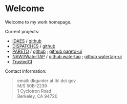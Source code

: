 # Welcome

Welcome to my work homepage.

Current projects:
* [IDAES](https://idaes.org) / [github](https://github.com/idaes/idaes-pse)
* [DISPATCHES](https://idaes.org/dispatches) / [github](https://github.com/gmlc-dispatches/dispatches)
* [PARETO](https://project-pareto.org) / [github](https://github.com/project-pareto/project-pareto) ; [github pareto-ui](https://github.com/project-pareto/pareto-ui)
* [NAWI/WaterTAP](https://www.nawihub.org/knowledge/watertap/) / [github watertap](https://github.com/watertap/watertap) ; [github watertap-ui](https://github.com/watertap-org/watertap-ui)
* [TrustedCI](https://www.trustedci.org/)

Contact information:

> email: dkgunter at lbl dot gov  
> M/S 50B-2239  
> 1 Cyclotron Road  
> Berkeley, CA 94720  


